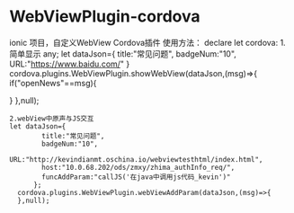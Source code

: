 # WebViewPlugin-cordova
ionic 项目，自定义WebView Cordova插件
使用方法：
declare let cordova:
1.简单显示
any; let dataJson={
   title:"常见问题", 
   badgeNum:"10", 
   URL:"https://www.baidu.com/"
}
cordova.plugins.WebViewPlugin.showWebView(dataJson,(msg)=>{
  if("openNews"==msg){
  
  }
},null);
```
2.webView中原声与JS交互
let dataJson={
        title:"常见问题",
        badgeNum:"10",
        URL:"http://kevindianmt.oschina.io/webviewtesthtml/index.html",
        host:"10.0.68.202/ods/zmxy/zhima_authInfo_req/",
        funcAddParam:"callJS('在java中调用js代码_kevin')"
      };
  cordova.plugins.WebViewPlugin.webViewAddParam(dataJson,(msg)=>{
  },null);
```
